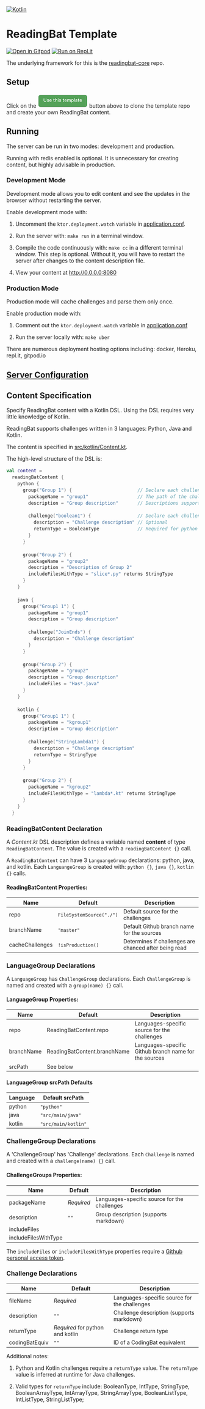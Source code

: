 [![Kotlin](https://img.shields.io/badge/%20language-Kotlin-red.svg)](https://kotlinlang.org/)

# ReadingBat Template

[![Open in Gitpod](https://gitpod.io/button/open-in-gitpod.svg)](https://gitpod.io/#https://github.com/readingbat/readingbat-template)
[![Run on Repl.it](https://repl.it/badge/github/readingbat/readingbat-template)](https://repl.it/github/readingbat/readingbat-template)

The underlying framework for this is the [readingbat-core](https://github.com/readingbat/readingbat-core) repo.

## Setup

Click on the [![](docs/template_button.png)](https://github.com/readingbat/readingbat-template/generate) 
button above to clone the template repo and create your own ReadingBat content.

## Running

The server can be run in two modes: development and production.

Running with redis enabled is optional. It is unnecessary for creating content, but 
highly advisable in production. 

### Development Mode

Development mode allows you to edit content and see the updates in the browser without
restarting the server.

Enable development mode with:

1) Uncomment the `ktor.deployment.watch` variable in [application.conf](./src/main/resources/application.conf#L31).

2) Run the server with: `make run` in a terminal window.

3) Compile the code continuously with: `make cc` in a different terminal window. This step is optional.
Without it, you will have to restart the server after changes to the content description file. 

4) View your content at http://0.0.0.0:8080

### Production Mode

Production mode will cache challenges and parse them only once. 

Enable production mode with:

1) Comment out the `ktor.deployment.watch` variable in [application.conf](/src/main/resources/application.conf#L31)

2) Run the server locally with: `make uber`

There are numerous deployment hosting options including: docker, Heroku, repl.it, gitpod.io

## [Server Configuration](./wiki/Server-Configuration)

## Content Specification

Specify ReadingBat content with a Kotlin DSL. Using the DSL requires very little knowledge of Kotlin.

ReadingBat supports challenges written in 3 languages: Python, Java and Kotlin.

The content is specified in [src/kotlin/Content.kt](./src/kotlin/Content.kt).

The high-level structure of the DSL is:
```kotlin
val content = 
  readingBatContent { 
    python {
      group("Group 1") {                        // Declare each challenge group
        packageName = "group1"                  // The path of the challenges in this group
        description = "Group description"       // Descriptions support markdown

        challenge("boolean1") {                 // Declare each challenge
          description = "Challenge description" // Optional
          returnType = BooleanType              // Required for python challenges
        }
      }     

      group("Group 2") {
        packageName = "group2"
        description = "Description of Group 2"  
        includeFilesWithType = "slice*.py" returns StringType
      }
    }

    java {
      group("Group1 1") {
        packageName = "group1"
        description = "Group description"

        challenge("JoinEnds") {
          description = "Challenge description"
        }
      }

      group("Group 2") {
        packageName = "group2"
        description = "Group description"
        includeFiles = "Has*.java"
      }
    }

    kotlin {
      group("Group1 1") {
        packageName = "kgroup1"
        description = "Group description"

        challenge("StringLambda1") {
          description = "Challenge description"
          returnType = StringType
        }
      }

      group("Group 2") {
        packageName = "kgroup2"
        includeFilesWithType = "lambda*.kt" returns StringType
      }
    }
  }
```

### ReadingBatContent Declaration

A *Content.kt* DSL description defines a variable named **content** of type `ReadingBatContent`.
The value is created with a `readingBatContent {}` call.

A `ReadingBatContent` can have 3 `LanguangeGroup` declarations: python, java, and kotlin.
Each `LanguangeGroup` is created with: `python {}`, `java {}`, `kotlin {}` calls.

#### ReadingBatContent Properties:
| Name            | Default                | Description                                                |
|-----------------|------------------------|------------------------------------------------------------|
| repo            | `FileSystemSource("./")` | Default source for the challenges    |
| branchName      | `"master"`               | Default Github branch name for the sources |
| cacheChallenges | `!isProduction()`        | Determines if challenges are chanced after being read | 


### LanguageGroup Declarations

A `LanguageGroup` has `ChallengeGroup` declarations. 
Each `ChallengeGroup` is named and created with a `group(name) {}` call. 

#### LanguageGroup Properties:
| Name            | Default                       | Description                                                |
|-----------------|-------------------------------|------------------------------------------------------------|
| repo            | ReadingBatContent.repo        | Languages-specific source for the challenges    |
| branchName      | ReadingBatContent.branchName  | Languages-specific Github branch name for the sources |
| srcPath         | See below                     |

#### LanguageGroup srcPath Defaults

| Language | Default srcPath   |
|----------|-------------------|
| python   | `"python"`          |
| java     | `"src/main/java"`   |
| kotlin   | `"src/main/kotlin"` |


### ChallengeGroup Declarations

A 'ChallengeGroup' has 'Challenge' declarations. 
Each `Challenge` is named and created with a `challenge(name) {}` call. 

#### ChallengeGroups Properties:
| Name                 | Default                       | Description                                                |
|----------------------|--------------|------------------------------------------------------------|
| packageName          | *Required*   | Languages-specific source for the challenges    |
| description          | `""`         | Group description (supports markdown) |
| includeFiles         |              |                                       |
| includeFilesWithType |              |                                       |

The `includeFiles` or `includeFilesWithType` properties require a 
[Github personal access token](https://help.github.com/en/github/authenticating-to-github/creating-a-personal-access-token-for-the-command-line).

### Challenge Declarations

| Name           | Default                          | Description                                                |
|----------------|----------------------------------|------------------------------------------------------------|
| fileName       | *Required*                       | Languages-specific source for the challenges    |
| description    | `""`                             | Challenge description (supports markdown) |
| returnType     | *Required* for python and kotlin | Challenge return type |
| codingBatEquiv | `""`                             | ID of a CodingBat equivalent |


Additional notes:

1) Python and Kotlin challenges require a `returnType` value. 
The `returnType` value is inferred at runtime for Java challenges.

2) Valid types for `returnType` include:
  BooleanType, IntType, StringType, BooleanArrayType, IntArrayType, StringArrayType, BooleanListType,
  IntListType, StringListType;
 



